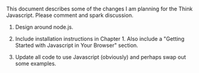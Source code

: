 This document describes some of the changes I am planning for the Think Javascript.  Please comment and spark discussion.

1) Design around node.js.

2) Include installation instructions in Chapter 1.  Also include a "Getting Started with Javascript in Your Browser" section.

3) Update all code to use Javascript (obviously) and perhaps swap out some examples.
